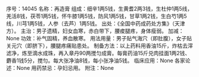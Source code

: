 序号：14045
名称：再造膏
组成：细辛1两5钱，生黄耆2两3钱，生杜仲1两5线，羌活8钱，茯苓1两5钱，怀牛膝1两5钱，防风1两5钱，甘草1两2钱，生白芍1两5线，川芎1两5钱，人参（去芦）1两5钱。
出处：《全国中药成药处方集》（天津方）。
主治：男子遗精，妇女血寒，赤白带下，腰痠腿疼，身体瘦弱。
加减：None
功效：补气固精，养血散寒。
用法用量：男子贴气海穴（即肚腹），女子贴关元穴（即脐下），腰腿疼痛贴患处。
制备方法：以上药料用香油15斤，炸枯去滓滤净，炼至滴水成珠，再入章丹90两搅匀成膏。每膏药油15斤兑肉挂面1两2钱、麝香1钱5分，搅匀。每大张净油8钱，每小张净油5钱。
临床应用：None
各家论述：None
用药禁忌：孕妇忌用。
附注：None
